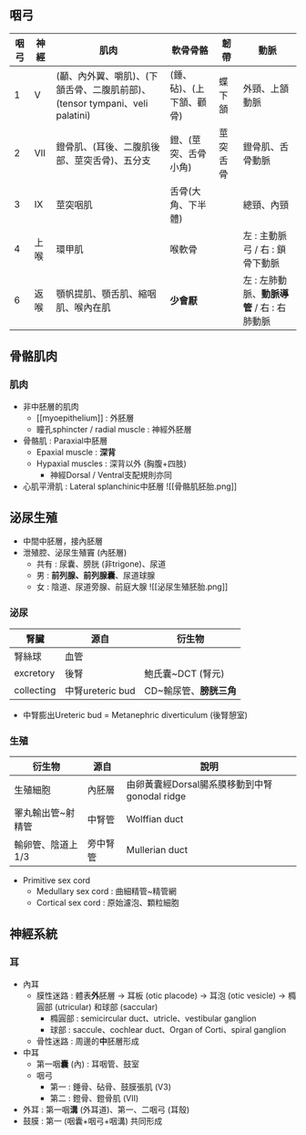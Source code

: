 ## 咽弓
| 咽弓 | 神經 | 肌肉                                                                        | 軟骨骨骼                 | 韌帶     | 動脈                                    |
|------|------|-----------------------------------------------------------------------------|--------------------------|----------|-----------------------------------------|
| 1    | V    | (顳、內外翼、嚼肌)、(下頷舌骨、二腹肌前部)、(tensor tympani、veli palatini) | (錘、砧)、(上下頷、顴骨) | 蝶下頷   | 外頸、上頷動脈                          |
| 2    | VII  | 鐙骨肌、(耳後、二腹肌後部、莖突舌骨)、五分支                                | 鐙、(莖突、舌骨小角)     | 莖突舌骨 | 鐙骨肌、舌骨動脈                        |
| 3    | IX   | 莖突咽肌                                                                    | 舌骨(大角、下半體)       |          | 總頸、內頸                              |
| 4    | 上喉 | 環甲肌                                                                      | 喉軟骨                   |          | 左 : 主動脈弓 / 右 : 鎖骨下動脈         |
| 6    | 返喉 | 顎帆提肌、顎舌肌、縮咽肌、喉內在肌                                          | **少會厭**                   |          | 左 : 左肺動脈、**動脈導管** / 右 : 右肺動脈 |
## 骨骼肌肉
### 肌肉
- 非中胚層的肌肉
	- [[myoepithelium]] : 外胚層
	- 瞳孔sphincter / radial muscle : 神經外胚層
- 骨骼肌 : Paraxial中胚層
	- Epaxial muscle : **深背**
	- Hypaxial muscles : 深背以外 (胸腹+四肢)
		- 神經Dorsal / Ventral支配規則亦同
- 心肌平滑肌 : Lateral splanchinic中胚層
![[骨骼肌胚胎.png]]
## 泌尿生殖
- 中間中胚層，接內胚層
- 泄殖腔、泌尿生殖竇 (內胚層)
	- 共有 : 尿囊、膀胱 (非trigone)、尿道
	- 男 : **前列腺、前列腺囊**、尿道球腺
	- 女 : 陰道、尿道旁腺、前庭大腺
![[泌尿生殖胚胎.png]]
### 泌尿
| 腎臟       | 源自               | 衍生物               |
|------------|--------------------|----------------------|
| 腎絲球     | 血管               |                      |
| excretory  | 後腎               | 鮑氏囊~DCT (腎元)    |
| collecting | 中腎ureteric bud | CD~輸尿管、**膀胱三角**  |
- 中腎膨出Ureteric bud = Metanephric diverticulum (後腎憩室)
### 生殖
| 衍生物 | 源自 | 說明 |
| ---- | ---- | ---- |
| 生殖細胞 | 內胚層 | 由卵黃囊經Dorsal腸系膜移動到中腎gonodal ridge |
| 睪丸輸出管~射精管 | 中腎管 | Wolffian duct |
| 輸卵管、陰道上1/3 | 旁中腎管 | Mullerian duct |
- Primitive sex cord
	- Medullary sex cord : 曲細精管~精管網
	- Cortical sex cord : 原始濾泡、顆粒細胞
## 神經系統
### 耳
- 內耳
	- 膜性迷路 : 體表**外**胚層 -> 耳板 (otic placode) -> 耳泡 (otic vesicle) -> 橢圓部 (utricular) 和球部 (saccular)
		- 橢圓部 : semicircular duct、utricle、vestibular ganglion
		- 球部 : saccule、cochlear duct、Organ of Corti、spiral ganglion
	- 骨性迷路 : 周邊的**中**胚層形成
- 中耳
	- 第一咽**囊** (內) : 耳咽管、鼓室
	- 咽弓
		- 第一 : 錘骨、砧骨、鼓膜張肌 (V3)
		- 第二 : 鐙骨、鐙骨肌 (VII)
- 外耳 : 第一咽**溝** (外耳道)、第一、二咽弓 (耳殼)
- 鼓膜 : 第一 (咽囊+咽弓+咽溝) 共同形成